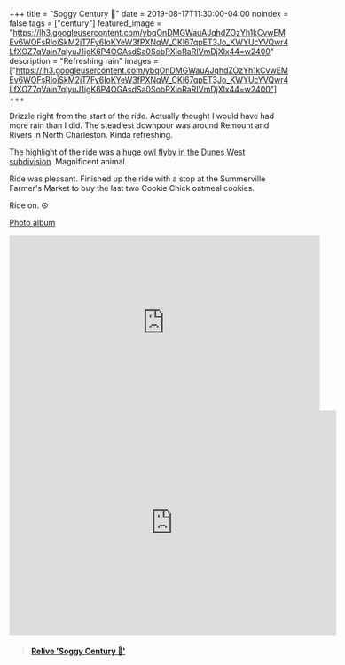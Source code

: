 +++
title =  "Soggy Century 💯"
date = 2019-08-17T11:30:00-04:00
noindex = false
tags = ["century"]
featured_image = "https://lh3.googleusercontent.com/ybqOnDMGWauAJqhdZOzYh1kCvwEMEv6WOFsRloiSkM2jT7Fy6IoKYeW3fPXNqW_CKl67qpET3Jo_KWYUcYVQwr4LfXOZ7qVain7qlyuJ1igK6P4OGAsdSa0SobPXioRaRIVmDjXlx44=w2400"
description = "Refreshing rain"
images = ["https://lh3.googleusercontent.com/ybqOnDMGWauAJqhdZOzYh1kCvwEMEv6WOFsRloiSkM2jT7Fy6IoKYeW3fPXNqW_CKl67qpET3Jo_KWYUcYVQwr4LfXOZ7qVain7qlyuJ1igK6P4OGAsdSa0SobPXioRaRIVmDjXlx44=w2400"]
+++

Drizzle right from the start of the ride. Actually thought I would have had more rain than I did. The steadiest downpour was around Remount and Rivers in North Charleston. Kinda refreshing.

The highlight of the ride was a [huge owl flyby in the Dunes West subdivision](https://youtu.be/lzuhKaDkvC8). Magnificent animal.

Ride was pleasant. Finished up the ride with a stop at the Summerville Farmer's Market to buy the last two Cookie Chick oatmeal cookies.

Ride on. ☮

[Photo album](https://photos.app.goo.gl/D7k5ssuYHhG3URQU6)

<iframe width="560" height="315" src="https://www.youtube.com/embed/lzuhKaDkvC8" frameborder="0" allow="accelerometer; autoplay; encrypted-media; gyroscope; picture-in-picture" allowfullscreen></iframe>

<iframe height='405' width='590' frameborder='0' allowtransparency='true' scrolling='no' src='https://www.strava.com/activities/2626989803/embed/b3534ae13739598c0c077436ebec40ff4132c955'></iframe>

<blockquote class="embedly-card" data-card-controls="0" data-card-key="f1631a41cb254ca5b035dc5747a5bd75"><h4><a href="https://www.relive.cc/view/gh39115225317?r=embed-site">Relive 'Soggy Century 💯'</a></h4></blockquote>
        <script async src="https://cdn.embedly.com/widgets/platform.js" charset="UTF-8"></script>
